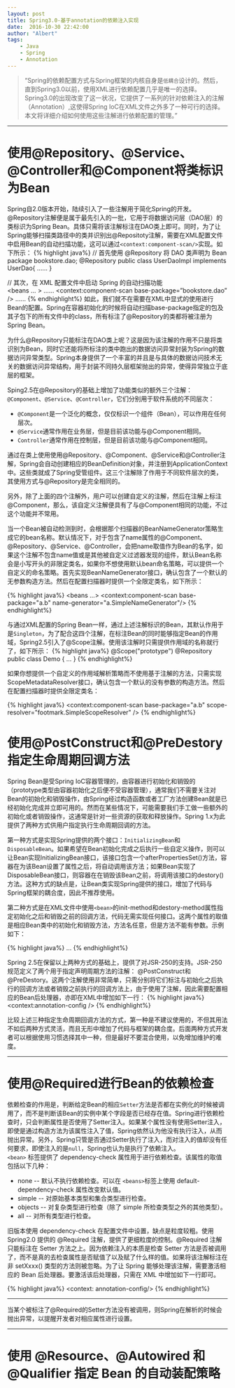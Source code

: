 ```yaml
---
layout: post
title: Spring3.0-基于annotation的依赖注入实现 
date:  2016-10-30 22:42:00
author: "Albert"
tags:
    - Java 
    - Spring 
    - Annotation 
---
```

> “Spring的依赖配置方式与Spring框架的内核自身是`低耦合`设计的。然后，直到Spring3.0以前，使用XML进行依赖配置几乎是唯一的选择。Spring3.0的出现改变了这一状况，它提供了一系列的针对依赖注入的注解（Annotation）,这使得Spring IoC在XML文件之外多了一种可行的选择。本文将详细介绍如何使用这些注解进行依赖配置的管理。”  

- - -  

# 使用@Repository、@Service、@Controller和@Component将类标识为Bean  

Spring自2.0版本开始，陆续引入了一些注解用于简化Spring的开发。@Repository注解便是属于最先引入的一批，它用于将数据访问层（DAO层）的类标识为Spring Bean。具体只需将该注解标注在DAO类上即可。同时，为了让Spring能够扫描类路径中的类并识别出@Repositoty注解，需要在XML配置文件中启用Bean的自动扫描功能，这可以通过`<context:component-scan/>`实现。如下所示：
{% highlight java%}
// 首先使用 @Repository 将 DAO 类声明为 Bean 
package bookstore.dao; 
@Repository 
public class UserDaoImpl implements UserDao{ …… } 

// 其次，在 XML 配置文件中启动 Spring 的自动扫描功能  
<beans … > 
……
<context:component-scan base-package=”bookstore.dao” /> 
……
</beans>
{% endhighlight%}
如此，我们就不在需要在XML中显式的使用<bean/>进行Bean的配置。Spring在容器初始化的时候将自动扫描base-package指定的包及其子包下的所有文件中的class，所有标注了@Repository的类都将被注册为Spring Bean。  

为什么@Repository只能标注在DAO类上呢？这是因为该注解的作用不只是将类识别为Bean，同时它还能将所标注的类中跑出的数据访问异常封装为Spring的数据访问异常类型。Spring本身提供了一个丰富的并且是与具体的数据访问技术无关的数据访问异常结构，用于封装不同持久层框架抛出的异常，使得异常独立于底层的框架。  

Sping2.5在@Repository的基础上增加了功能类似的额外三个注解：`@Component`、`@Service`、`@Controller`，它们分别用于软件系统的不同层次：  

- `@Component`是一个泛化的概念，仅仅标识一个组件（Bean），可以作用在任何层次。  
- `@Service`通常作用在业务层，但是目前该功能与@Component相同。  
- `Controller`通常作用在控制层，但是目前该功能与@Component相同。 

通过在类上使用使用@Repository、@Component、@Service和@Controller注解，Spring会自动创建相应的BeanDefinition对象，并注册到ApplicationContext中。这些类就成了Spring受管组件。这三个注解除了作用于不同软件层次的类，其使用方式与@Repository是完全相同的。  

另外，除了上面的四个注解外，用户可以创建自定义的注解，然后在注解上标注@Component，那么，该自定义注解便具有了与@Component相同的功能，不过这个功能并不常用。

当一个Bean被自动检测到时，会根据那个扫描器的BeanNameGenerator策略生成它的bean名称。默认情况下，对于包含了name属性的@Component、@Repository、@Service、@Controller，会把name取值作为Bean的名字，如果这个注解不包含name值或是其他被自定义过滤器发现的组件，默认Bean名称会是小写开头的非限定类名，如果你不想使用默认bean命名策略，可以提供一个自定义的命名策略。首先实现BeanNameGenerator接口，确认包含了一个默认的无参数构造方法。然后在配置扫描器时提供一个全限定类名，如下所示：  

{% highlight java%}
<beans ...> 
<context:component-scan 
base-package="a.b" name-generator="a.SimpleNameGenerator"/> 
</beans>
{% endhighlight%}

与通过XML配置的Spring Bean一样，通过上述注解标识的Bean，其默认作用于是`Singleton`，为了配合这四个注解，在标注Bean的同时能够指定Bean的作用域，Spring2.5引入了@Scope注解。使用该注解时只需提供作用域的名称就行了，如下所示： 
{% highlight java%}
@Scope("prototype") 
@Repository 
public class Demo { … }
{% endhighlight%}

如果你想提供一个自定义的作用域解析策略而不使用基于注解的方法，只需实现ScopeMetadataResolver接口，确认包含一个默认的没有参数的构造方法。然后在配置扫描器时提供全限定类名： 

{% highlight java%}
<context:component-scan base-package="a.b"
scope-resolver="footmark.SimpleScopeResolver" />
{% endhighlight%}

# 使用@PostConstruct和@PreDestory指定生命周期回调方法 

Spring Bean是受Spring IoC容器管理的，由容器进行初始化和销毁的（prototype类型由容器初始化之后便不受容器管理），通常我们不需要关注对Bean的初始化和销毁操作，由Spring经过构造函数或者工厂方法创建Bean就是已经初始化完成并立即可用的。然而在某些情况下，可能需要我们手工做一些额外的初始化或者销毁操作，这通常是针对一些资源的获取和释放操作。Spring 1.x为此提供了两种方式供用户指定执行生命周期回调的方法。

第一种方式是实现Spring提供的两个接口：`InitializingBean`和`DisposableBean`。如果希望在Bean初始化完成之后执行一些自定义操作，则可以让Bean实现InitializingBean接口，该接口包含一个afterPropertiesSet()方法，容器在为该Bean设置了属性之后，将自动调用该方法；如果Bean实现了DisposableBean接口，则容器在在销毁该Bean之前，将调用该接口的destory()方法。这种方式的缺点是，让Bean类实现Spring提供的接口，增加了代码与Spring框架的耦合度，因此不推荐使用。 

第二种方式是在XML文件中使用`<bean>`的init-method和destory-method属性指定初始化之后和销毁之前的回调方法，代码无需实现任何接口。这两个属性的取值是相应Bean类中的初始化和销毁方法，方法名任意，但是方法不能有参数。示例如下： 

{% highlight java%}
<bean id=”userService” 
class=”bookstore.service.UserService” 
init-method=”init” destroy-method=”destroy”> 
…
</bean>
{% endhighlight%}

Spring 2.5在保留以上两种方式的基础上，提供了对JSR-250的支持。JSR-250规范定义了两个用于指定声明周期方法的注解：
@PostConstruct和@PreDestory。这两个注解使用非常简单，只需分别将它们标注与初始化之后执行的回调方法或者销毁之前执行的回调方法上，由于使用了注解，因此需要配置相应的Bean后处理器，亦即在XML中增加如下一行： 
{% highlight java%}
 <context:annotation-config />
{% endhighlight%}

比较上述三种指定生命周期回调方法的方式，第一种是不建议使用的，不但其用法不如后两种方式灵活，而且无形中增加了代码与框架的耦合度。后面两种方式开发者可以根据使用习惯选择其中一种，但是最好不要混合使用，以免增加维护的难度。  

- - - 

# 使用@Required进行Bean的依赖检查 

依赖检查的作用是，判断给定Bean的相应`Setter`方法是否都在实例化的时候被调用了，而不是判断该Bean的实例中某个字段是否已经存在值。Spring进行依赖检查时，只会判断属性是否使用了Setter注入。如果某个属性没有使用Setter注入，即使是通过构造方法为该属性注入了值，Spring依然认为他没有执行注入，从而抛出异常。另外，Spring只管是否通过Setter执行了注入，而对注入的值却没有任何要求，即使注入的是`null`，Spring也认为是执行了依赖注入。  
`<bean>` 标签提供了 dependency-check 属性用于进行依赖检查。该属性的取值包括以下几种： 
- none -- 默认不执行依赖检查。可以在 `<beans>`标签上使用 default-dependency-check 属性改变默认值。 
- simple -- 对原始基本类型和集合类型进行检查。 
- objects -- 对复杂类型进行检查（除了 simple 所检查类型之外的其他类型）。 
- all -- 对所有类型进行检查。 

旧版本使用 dependency-check 在配置文件中设置，缺点是粒度较粗。使用 Spring2.0 提供的 @Required 注解，提供了更细粒度的控制。@Required 注解只能标注在 Setter 方法之上。因为依赖注入的本质是检查 Setter 方法是否被调用了，而不是真的去检查属性是否赋值了以及赋了什么样的值。如果将该注解标注在非 setXxxx() 类型的方法则被忽略。为了让 Spring 能够处理该注解，需要激活相应的 Bean 后处理器。要激活该后处理器，只需在 XML 中增加如下一行即可。 

{% highlight java%}
<context: annotation-config/>
{% endhighlight%}

- - - 

当某个被标注了@Required的Setter方法没有被调用，则Spring在解析的时候会抛出异常，以提醒开发者对相应属性进行设置。 
- - - 

# 使用 @Resource、@Autowired 和 @Qualifier 指定 Bean 的自动装配策略 






